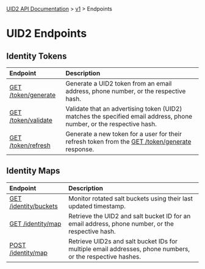 [UID2 API Documentation](../../README.md) > [v1](../README.md) > Endpoints

# UID2 Endpoints

## Identity Tokens

| Endpoint | Description |
| :--- | :--- |
| [GET /token/generate](./get-token-generate.md) | Generate a UID2 token from an email address, phone number, or the respective hash. |
| [GET /token/validate](./get-token-validate.md) | Validate that an advertising token (UID2) matches the specified email address, phone number, or the respective hash. |
| [GET /token/refresh](./get-token-refresh.md) | Generate a new token for a user for their refresh token from the [GET /token/generate](./get-token-generate.md) response. |

## Identity Maps

| Endpoint | Description |
| :--- | :--- |
| [GET /identity/buckets](./get-identity-buckets.md) | Monitor rotated salt buckets using their last updated timestamp. |
| [GET /identity/map](./get-identity-map.md) | Retrieve the UID2 and salt bucket ID for an email address, phone number, or the respective hash. |
| [POST /identity/map](./post-identity-map.md) | Retrieve UID2s and salt bucket IDs for multiple email addresses, phone numbers, or the respective hashes.  |

